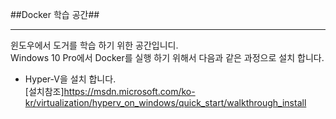 ##Docker 학습 공간##
- - -
윈도우에서 도거를 학습 하기 위한 공간입니디.</br>
Windows 10 Pro에서 Docker를 실행 하기 위해서 다음과 같은 과정으로 설치 합니다.
* Hyper-V을 설치 합니다.</br>
   [설치참조]https://msdn.microsoft.com/ko-kr/virtualization/hyperv_on_windows/quick_start/walkthrough_install
